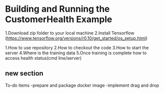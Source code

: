 # Building and Running the CustomerHealth Example

1.Download zip folder to your local machine
2.Install Tensorflow 
  (https://www.tensorflow.org/versions/r0.10/get_started/os_setup.html)


1.How to use repository
2.How to checkout the code
3.How to start the server
4.Where is the training data
5.Once training is complete how to access health status(cmd line/server)


new section
------------
To-do items
-prepare and package docker image
-implement drag and drop 
